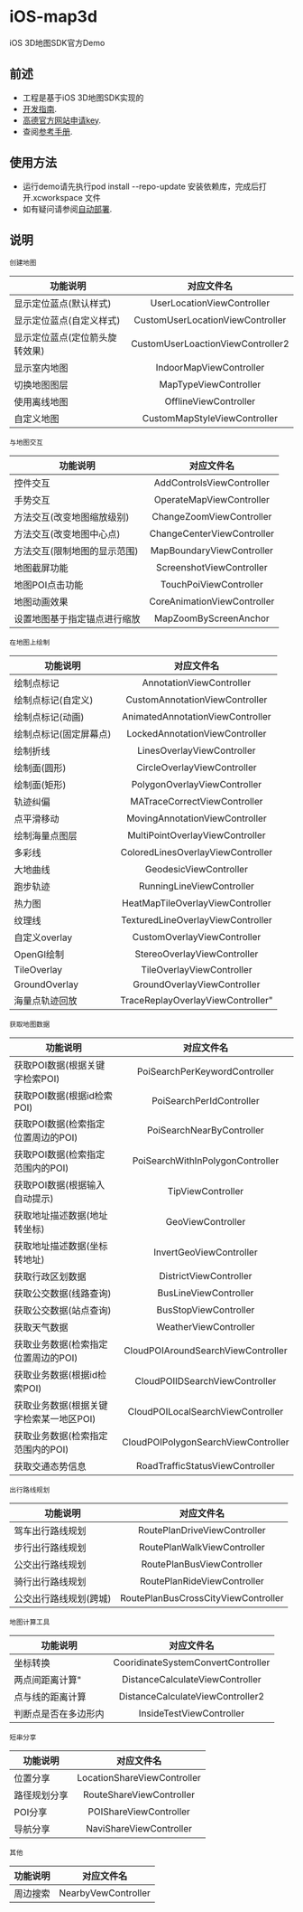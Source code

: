 # iOS-map3d
iOS 3D地图SDK官方Demo

## 前述 ##

- 工程是基于iOS 3D地图SDK实现的
- [开发指南](http://lbs.amap.com/api/ios-sdk/summary/).
- [高德官方网站申请key](http://lbs.amap.com/api/ios-sdk/guide/create-project/get-key/#t1).
- 查阅[参考手册](http://a.amap.com/lbs/static/unzip/iOS_Map_Doc/AMap_iOS_API_Doc_3D/index.html).

## 使用方法 ##

- 运行demo请先执行pod install --repo-update 安装依赖库，完成后打开.xcworkspace 文件
- 如有疑问请参阅[自动部署](http://lbs.amap.com/api/ios-sdk/guide/create-project/cocoapods/).


## 说明 ##

`创建地图`

| 功能说明 | 对应文件名 |
| -----|:-----:|
|显示定位蓝点(默认样式)|UserLocationViewController|
|显示定位蓝点(自定义样式)|CustomUserLocationViewController|
|显示定位蓝点(定位箭头旋转效果)|CustomUserLoactionViewController2|
|显示室内地图|IndoorMapViewController|
|切换地图图层|MapTypeViewController|
|使用离线地图|OfflineViewController|
|自定义地图|CustomMapStyleViewController|

`与地图交互`

| 功能说明 | 对应文件名 |
| -----|:-----:|
|控件交互|AddControlsViewController|
|手势交互|OperateMapViewController|
|方法交互(改变地图缩放级别)|ChangeZoomViewController|
|方法交互(改变地图中心点)|ChangeCenterViewController|
|方法交互(限制地图的显示范围)|MapBoundaryViewController|
|地图截屏功能|ScreenshotViewController|
|地图POI点击功能|TouchPoiViewController|
|地图动画效果|CoreAnimationViewController|
|设置地图基于指定锚点进行缩放|MapZoomByScreenAnchor|


`在地图上绘制`

| 功能说明 | 对应文件名 |
| -----|:-----:|
|绘制点标记|AnnotationViewController|
|绘制点标记(自定义)|CustomAnnotationViewController|
|绘制点标记(动画)|AnimatedAnnotationViewController|
|绘制点标记(固定屏幕点)|LockedAnnotationViewController|
|绘制折线|LinesOverlayViewController|
|绘制面(圆形)|CircleOverlayViewController|
|绘制面(矩形)|PolygonOverlayViewController|
|轨迹纠偏|MATraceCorrectViewController|
|点平滑移动|MovingAnnotationViewController|
|绘制海量点图层|MultiPointOverlayViewController|
|多彩线|ColoredLinesOverlayViewController|
|大地曲线|GeodesicViewController|
|跑步轨迹|RunningLineViewController|
|热力图|HeatMapTileOverlayViewController|
|纹理线|TexturedLineOverlayViewController|
|自定义overlay|CustomOverlayViewController|
|OpenGl绘制|StereoOverlayViewController|
|TileOverlay|TileOverlayViewController|
|GroundOverlay|GroundOverlayViewController|
|海量点轨迹回放|TraceReplayOverlayViewController"|


`获取地图数据`

| 功能说明 | 对应文件名 |
| -----|:-----:|
|获取POI数据(根据关键字检索POI)|PoiSearchPerKeywordController|
|获取POI数据(根据id检索POI)|PoiSearchPerIdController|
|获取POI数据(检索指定位置周边的POI)|PoiSearchNearByController|
|获取POI数据(检索指定范围内的POI)|PoiSearchWithInPolygonController|
|获取POI数据(根据输入自动提示)|TipViewController|
|获取地址描述数据(地址转坐标)|GeoViewController|
|获取地址描述数据(坐标转地址)|InvertGeoViewController|
|获取行政区划数据|DistrictViewController|
|获取公交数据(线路查询)|BusLineViewController|
|获取公交数据(站点查询)|BusStopViewController|
|获取天气数据|WeatherViewController|
|获取业务数据(检索指定位置周边的POI)|CloudPOIAroundSearchViewController|
|获取业务数据(根据id检索POI)|CloudPOIIDSearchViewController|
|获取业务数据(根据关键字检索某一地区POI)|CloudPOILocalSearchViewController|
|获取业务数据(检索指定范围内的POI)|CloudPOIPolygonSearchViewController|
|获取交通态势信息|RoadTrafficStatusViewController|


`出行路线规划`

| 功能说明 | 对应文件名 |
| -----|:-----:|
|驾车出行路线规划|RoutePlanDriveViewController|
|步行出行路线规划|RoutePlanWalkViewController|
|公交出行路线规划|RoutePlanBusViewController|
|骑行出行路线规划|RoutePlanRideViewController|
|公交出行路线规划(跨城)|RoutePlanBusCrossCityViewController|


`地图计算工具`

| 功能说明 | 对应文件名 |
| -----|:-----:|
|坐标转换|CooridinateSystemConvertController|
|两点间距离计算"|DistanceCalculateViewController|
|点与线的距离计算|DistanceCalculateViewController2|
|判断点是否在多边形内|InsideTestViewController|


`短串分享`

| 功能说明 | 对应文件名 |
| -----|:-----:|
|位置分享|LocationShareViewController|
|路径规划分享|RouteShareViewController|
|POI分享|POIShareViewController|
|导航分享|NaviShareViewController|


`其他`

| 功能说明 | 对应文件名 |
| -----|:-----:|
|周边搜索|NearbyVewController|


